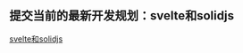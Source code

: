 

## 提交当前的最新开发规划：svelte和solidjs
[svelte和solidjs](https://gitee.com/front-end-tool-development/cli-scaffold-local-down-sets/blob/master/006Svelte%E5%92%8CSolid%E5%BF%AB%E9%80%9F%E5%BC%80%E5%8F%91%E5%8D%95%E9%A1%B5%E9%9D%A2%E5%BA%94%E7%94%A8.md)
